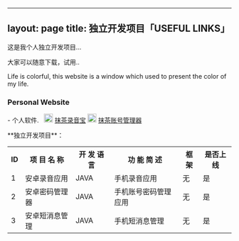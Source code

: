 
---
layout: page
title: 独立开发项目「USEFUL LINKS」 
---
这是我个人独立开发项目...        
<P>大家可以随意下载，试用..       
<P>Life is colorful, this website is a window which used to present the color of my life.          


<P>       
<h3> Personal Website</h3>   
<p>
- 个人软件.&nbsp;&nbsp;
<img src="http://omjh2j5h3.bkt.clouddn.com/icon/app%E8%A7%84%E8%8C%83.png" width="20" height="20" alt="photos" style="display:inline;margin-bottom: -5px;"/>
<a href="/APP/RecorderList.apk" target="_blank">抹茶录音宝</a>
<img src="http://omjh2j5h3.bkt.clouddn.com/icon/app%E8%A7%84%E8%8C%83.png" width="20" height="20" alt="photos" style="display:inline;margin-bottom: -5px;"/>
<a href="/APP/TPasswordSave.apk" target="_blank">抹茶账号管理器</a>
<p>
**独立开发项目**：
<table class="table table-bordered">
  <tr>
  <th>ID</th>
  <th>项 目 名 称</th>
  <th>开 发 语 言</th>
  <th>功 能 简 述</th>
  <th>框架</th>
  <th>是否上线</th>
  </tr>
  <tr>
  <td>1</td>
  <td>安卓录音应用</td>
  <td>JAVA</td>
  <td>手机录音应用</td>
  <td>无</td>
  <td>是</td>
  </tr>
  <tr>
  <td>2</td>
  <td>安卓密码管理器</td>
  <td>JAVA</td>
  <td>手机账号密码管理应用</td>
  <td>无</td>
  <td>是</td>
  </tr>
  <tr>
  <td>3</td>
  <td>安卓短消息管理</td>
  <td>JAVA</td>
  <td>手机短消息管理</td>
  <td>无</td>
  <td>是</td>
  </tr>
</table>
